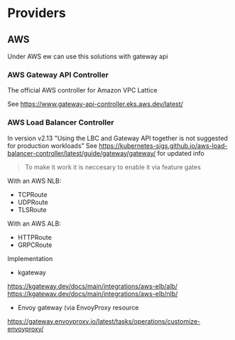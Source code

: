 # Providers

## AWS

Under AWS ew can use this solutions with gateway api

### AWS Gateway API Controller

The official AWS controller for Amazon VPC Lattice

See <https://www.gateway-api-controller.eks.aws.dev/latest/>

### AWS Load Balancer Controller

In version v2.13 "Using the LBC and Gateway API together is not suggested for production workloads"
See <https://kubernetes-sigs.github.io/aws-load-balancer-controller/latest/guide/gateway/gateway/> for updated info

> To make it work it is neccesary to enable it via feature gates

With an AWS NLB:

- TCPRoute
- UDPRoute
- TLSRoute

With an AWS ALB:

- HTTPRoute
- GRPCRoute

Implementation

- kgateway

<https://kgateway.dev/docs/main/integrations/aws-elb/alb/>
<https://kgateway.dev/docs/main/integrations/aws-elb/nlb/>

- Envoy gateway (via EnvoyProxy resource

<https://gateway.envoyproxy.io/latest/tasks/operations/customize-envoyproxy/>
